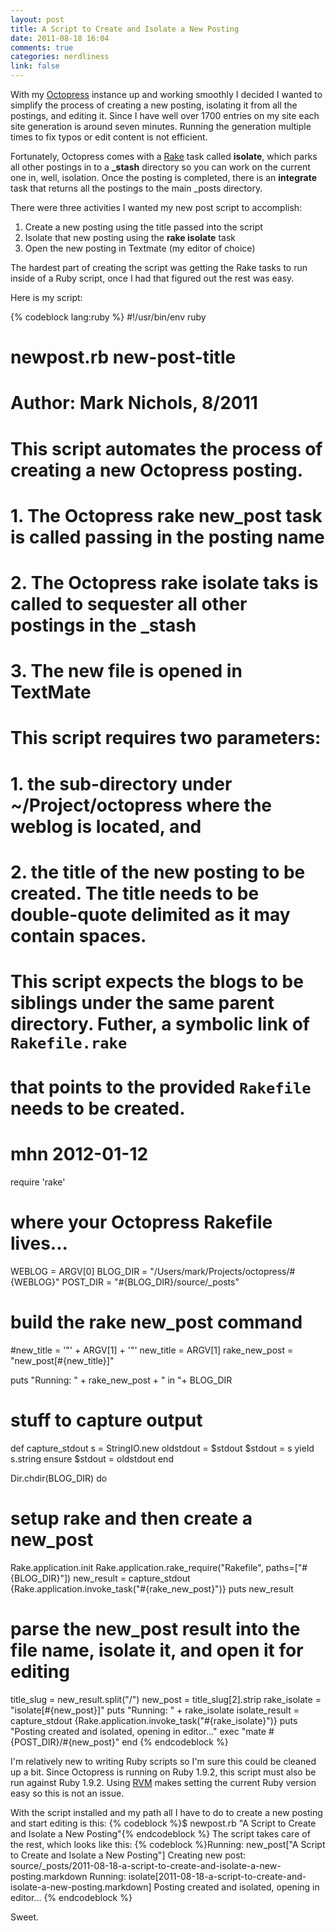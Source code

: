 ```yaml
---
layout: post
title: A Script to Create and Isolate a New Posting
date: 2011-08-18 16:04
comments: true
categories: nerdliness
link: false
---
```

With my [Octopress](http://octopress.org "Octopress") instance up and working smoothly I decided I wanted to simplify the process of creating a new posting, isolating it from all the postings, and editing it. Since I have well over 1700 entries on my site each site generation is around seven minutes. Running the generation multiple times to fix typos or edit content is not efficient. 

Fortunately, Octopress comes with a [Rake](http://rake.rubyforge.org/ "Rake") task called **isolate**, which parks all other postings in to a **\_stash** directory so you can work on the current one in, well, isolation. Once the posting is completed, there is an **integrate** task that returns all the postings to the main \_posts directory.

There were three activities I wanted my new post script to accomplish:

1. Create a new posting using the title passed into the script
2. Isolate that new posting using the **rake isolate** task
3. Open the new posting in Textmate (my editor of choice)

The hardest part of creating the script was getting the Rake tasks to run inside of a Ruby script, once I had that figured out the rest was easy.

Here is my script:

{% codeblock lang:ruby %}
#!/usr/bin/env ruby
#
# newpost.rb new-post-title
#
# Author: Mark Nichols, 8/2011
#
# This script automates the process of creating a new Octopress posting.
# 1. The Octopress rake new_post task is called passing in the posting name
# 2. The Octopress rake isolate taks is called to sequester all other postings in the _stash
# 3. The new file is opened in TextMate
#
# This script requires two parameters:
# 1. the sub-directory under ~/Project/octopress where the weblog is located, and
# 2. the title of the new posting to be created. The title needs to be double-quote delimited as it may contain spaces.
#
# This script expects the blogs to be siblings under the same parent directory. Futher, a symbolic link of `Rakefile.rake` 
# that points to the provided `Rakefile` needs to be created.
#
# mhn 2012-01-12
 
require 'rake'
 
# where your Octopress Rakefile lives...
WEBLOG = ARGV[0]
BLOG_DIR = "/Users/mark/Projects/octopress/#{WEBLOG}"
POST_DIR = "#{BLOG_DIR}/source/_posts"
 
# build the rake new_post command
#new_title = '"' + ARGV[1] + '"'
new_title = ARGV[1]
rake_new_post = "new_post[#{new_title}]"
 
puts "Running: " + rake_new_post + " in "+ BLOG_DIR
 
# stuff to capture output
def capture_stdout
  s = StringIO.new
  oldstdout = $stdout
  $stdout = s
  yield
  s.string
ensure
  $stdout = oldstdout
end
 
Dir.chdir(BLOG_DIR) do
  # setup rake and then create a new_post
  Rake.application.init
  Rake.application.rake_require("Rakefile", paths=["#{BLOG_DIR}"])
  new_result = capture_stdout {Rake.application.invoke_task("#{rake_new_post}")}
  puts new_result
  
  # parse the new_post result into the file name, isolate it, and open it for editing
  title_slug = new_result.split("/")
  new_post = title_slug[2].strip
  rake_isolate = "isolate[#{new_post}]"
  puts "Running: " + rake_isolate
  isolate_result = capture_stdout {Rake.application.invoke_task("#{rake_isolate}")}
  puts "Posting created and isolated, opening in editor..."
  exec "mate #{POST_DIR}/#{new_post}"
end
{% endcodeblock %}

I'm relatively new to writing Ruby scripts so I'm sure this could be cleaned up a bit. Since Octopress is running on Ruby 1.9.2, this script must also be run against Ruby 1.9.2. Using [RVM](http://beginrescueend.com/ "RVM") makes setting the current Ruby version easy so this is not an issue.

With the script installed and my path all I have to do to create a new posting and start editing is this: {% codeblock %}$ newpost.rb "A Script to Create and Isolate a New Posting"{% endcodeblock %} The script takes care of the rest, which looks like this: {% codeblock %}Running: new_post["A Script to Create and Isolate a New Posting"]
Creating new post: source/_posts/2011-08-18-a-script-to-create-and-isolate-a-new-posting.markdown
Running: isolate[2011-08-18-a-script-to-create-and-isolate-a-new-posting.markdown]
Posting created and isolated, opening in editor... {% endcodeblock %}

Sweet.